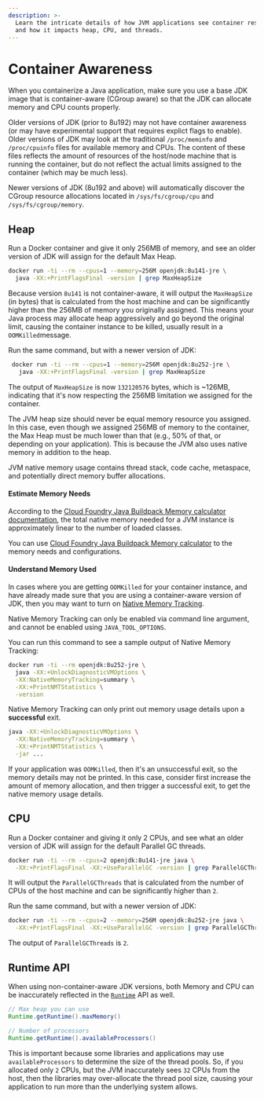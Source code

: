 ```yaml
---
description: >-
  Learn the intricate details of how JVM applications see container resources
  and how it impacts heap, CPU, and threads.
---
```


# Container Awareness

When you containerize a Java application, make sure you use a base JDK image that is container-aware \(CGroup aware\) so that the JDK can allocate memory and CPU counts properly.

Older versions of JDK \(prior to 8u192\) may not have container awareness \(or may have experimental support that requires explict flags to enable\). Older versions of JDK may look at the traditional `/proc/meminfo` and `/proc/cpuinfo` files for available memory and CPUs. The content of these files reflects the amount of resources of the host/node machine that is running the container, but do not reflect the actual limits assigned to the container \(which may be much less\).

Newer versions of JDK \(8u192 and above\) will automatically discover the CGroup resource allocations located in `/sys/fs/cgroup/cpu` and `/sys/fs/cgroup/memory`.

## Heap

Run a Docker container and give it only 256MB of memory, and see an older version of JDK will assign for the default Max Heap.

```bash
docker run -ti --rm --cpus=1 --memory=256M openjdk:8u141-jre \
  java -XX:+PrintFlagsFinal -version | grep MaxHeapSize
```

Because version `8u141` is not container-aware, it will output the `MaxHeapSize` \(in bytes\) that is calculated from the host machine and can be significantly higher than the 256MB of memory you originally assigned. This means your Java process may allocate heap aggressively and go beyond the original limit, causing the container instance to be killed, usually result in a `OOMKilled`message.

Run the same command, but with a newer version of JDK:

```bash
 docker run -ti --rm --cpus=1 --memory=256M openjdk:8u252-jre \
   java -XX:+PrintFlagsFinal -version | grep MaxHeapSize
```

The output of `MaxHeapSize` is now `132120576` bytes, which is ~126MB, indicating that it's now respecting the 256MB limitation we assigned for the container.

The JVM heap size should never be equal memory resource you assigned. In this case, even though we assigned 256MB of memory to the container, the Max Heap must be much lower than that \(e.g., 50% of that, or depending on your application\). This is because the JVM also uses native memory in addition to the heap.

JVM native memory usage contains thread stack, code cache, metaspace, and potentially direct memory buffer allocations.

#### Estimate Memory Needs

According to the [Cloud Foundry Java Buildpack Memory calculator documentation](https://docs.google.com/document/d/1vlXBiwRIjwiVcbvUGYMrxx2Aw1RVAtxq3iuZ3UK2vXA/edit), the total native memory needed for a JVM instance is approximately linear to the number of loaded classes.

You can use [Cloud Foundry Java Buildpack Memory calculator](https://github.com/cloudfoundry/java-buildpack-memory-calculator) to the memory needs and configurations.

#### Understand Memory Used

In cases where you are getting `OOMKilled` for your container instance, and have already made sure that you are using a container-aware version of JDK, then you may want to turn on [Native Memory Tracking](https://docs.oracle.com/javase/8/docs/technotes/guides/troubleshoot/tooldescr007.html).

Native Memory Tracking can only be enabled via command line argument, and cannot be enabled using `JAVA_TOOL_OPTIONS`. 

You can run this command to see a sample output of Native Memory Tracking:

```bash
docker run -ti --rm openjdk:8u252-jre \
  java -XX:+UnlockDiagnosticVMOptions \
  -XX:NativeMemoryTracking=summary \
  -XX:+PrintNMTStatistics \
  -version
```

Native Memory Tracking can only print out memory usage details upon a **successful** exit.

```bash
java -XX:+UnlockDiagnosticVMOptions \
  -XX:NativeMemoryTracking=summary \
  -XX:+PrintNMTStatistics \
  -jar ...
```

If your application was `OOMKilled`, then it's an unsuccessful exit, so the memory details may not be printed. In this case, consider first increase the amount of memory allocation, and then trigger a successful exit, to get the native memory usage details.

## CPU

Run a Docker container and giving it only 2 CPUs, and see what an older version of JDK will assign for the default Parallel GC threads.

```bash
docker run -ti --rm --cpus=2 openjdk:8u141-jre java \
  -XX:+PrintFlagsFinal -XX:+UseParallelGC -version | grep ParallelGCThreads
```

It will output the `ParallelGCThreads` that is calculated from the number of CPUs of the host machine and can be significantly higher than `2`.

Run the same command, but with a newer version of JDK:

```bash
docker run -ti --rm --cpus=2 --memory=256M openjdk:8u252-jre java \
  -XX:+PrintFlagsFinal -XX:+UseParallelGC -version | grep ParallelGCThreads
```

The output of `ParallelGCThreads` is `2`.

## Runtime API

When using non-container-aware JDK versions, both Memory and CPU can be inaccurately reflected in the [`Runtime`](https://docs.oracle.com/javase/8/docs/api/java/lang/Runtime.html) API as well.

```java
// Max heap you can use
Runtime.getRuntime().maxMemory()

// Number of processors
Runtime.getRuntime().availableProcessors()
```

This is important because some libraries and applications may use `availableProcessors` to determine the size of the thread pools. So, if you allocated only `2` CPUs, but the JVM inaccurately sees `32` CPUs from the host, then the libraries may over-allocate the thread pool size,  causing your application to run more than the underlying system allows.
